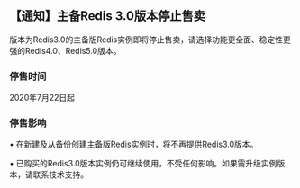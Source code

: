 ## 【通知】主备Redis 3.0版本停止售卖

版本为Redis3.0的主备版Redis实例即将停止售卖，请选择功能更全面、稳定性更强的Redis4.0、Redis5.0版本。

### 停售时间

2020年7月22日起

### 停售影响

•	在新建及从备份创建主备版Redis实例时，将不再提供Redis3.0版本。

•	已购买的Redis3.0版本实例仍可继续使用，不受任何影响。如果需升级实例版本，请联系技术支持。

